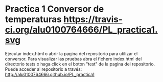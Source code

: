 Practica 1 Conversor de temperaturas    https://travis-ci.org/alu0100764666/PL_practica1.svg
====================================
Ejecutar index.html o abrir la pagina del repositorio para utilizar el conversor. Para visualizar las pruebas abra el fichero index.html del directorio tests o haga click en el boton "test" de la pagina del repositorio.
Puede acceder al repositorio a través: http://alu0100764666.github.io/PL_practica1
